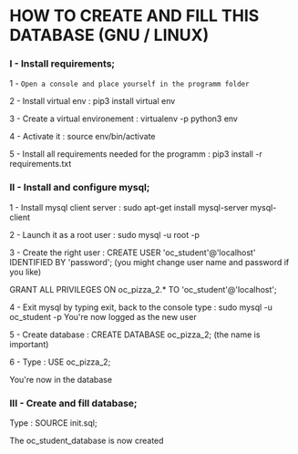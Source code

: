 # HOW TO CREATE AND FILL THIS DATABASE (GNU / LINUX)

### I - Install requirements;

1 - `Open a console and place yourself in the programm folder`

2 - Install virtual env : pip3 install virtual env

3 - Create a virtual environement : virtualenv -p python3 env

4 - Activate it : source env/bin/activate

5 - Install all requirements needed for the programm : pip3 install -r requirements.txt

### II - Install and configure mysql;

1 - Install mysql client server : sudo apt-get install mysql-server mysql-client

2 - Launch it as a root user : sudo mysql -u root -p

3 - Create the right user : CREATE USER 'oc_student'@'localhost' IDENTIFIED BY 'password';
(you might change user name and password if you like)

GRANT ALL PRIVILEGES ON oc_pizza_2.* TO 'oc_student'@'localhost';

4 - Exit mysql by typing exit, back to the console type : sudo mysql -u oc_student -p
You're now logged as the new user

5 - Create database : CREATE DATABASE oc_pizza_2;
(the name is important)

6 - Type : USE oc_pizza_2;

You're now in the database

### III - Create and fill database;

Type : SOURCE init.sql;

The oc_student_database is now created